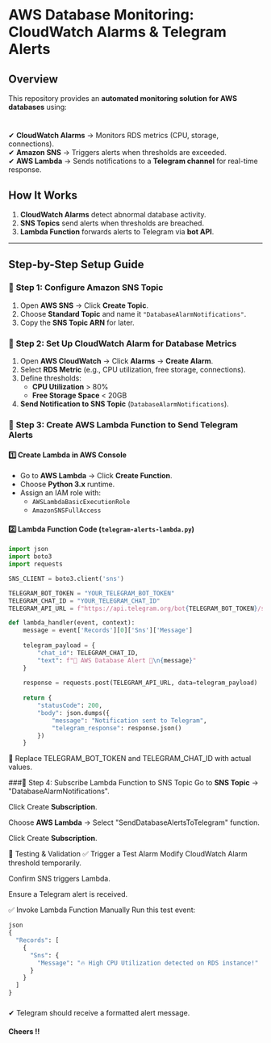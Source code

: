 # AWS Database Monitoring: CloudWatch Alarms & Telegram Alerts

## Overview
This repository provides an **automated monitoring solution for AWS databases** using:
#
✔ **CloudWatch Alarms** → Monitors RDS metrics (CPU, storage, connections).  
✔ **Amazon SNS** → Triggers alerts when thresholds are exceeded.  
✔ **AWS Lambda** → Sends notifications to a **Telegram channel** for real-time response.  

## How It Works
1. **CloudWatch Alarms** detect abnormal database activity.
2. **SNS Topics** send alerts when thresholds are breached.
3. **Lambda Function** forwards alerts to Telegram via **bot API**.

---

## **Step-by-Step Setup Guide**

### 🔹 **Step 1: Configure Amazon SNS Topic**
1. Open **AWS SNS** → Click **Create Topic**.
2. Choose **Standard Topic** and name it `"DatabaseAlarmNotifications"`.
3. Copy the **SNS Topic ARN** for later.

### 🔹 **Step 2: Set Up CloudWatch Alarm for Database Metrics**
1. Open **AWS CloudWatch** → Click **Alarms** → **Create Alarm**.
2. Select **RDS Metric** (e.g., CPU utilization, free storage, connections).
3. Define thresholds:
   - **CPU Utilization** > 80%
   - **Free Storage Space** < 20GB
4. **Send Notification to SNS Topic** (`DatabaseAlarmNotifications`).

### 🔹 **Step 3: Create AWS Lambda Function to Send Telegram Alerts**
#### 1️⃣ **Create Lambda in AWS Console**
- Go to **AWS Lambda** → Click **Create Function**.
- Choose **Python 3.x** runtime.
- Assign an IAM role with:
  - `AWSLambdaBasicExecutionRole`
  - `AmazonSNSFullAccess`

#### 2️⃣ **Lambda Function Code (`telegram-alerts-lambda.py`)**
```python
import json
import boto3
import requests

SNS_CLIENT = boto3.client('sns')

TELEGRAM_BOT_TOKEN = "YOUR_TELEGRAM_BOT_TOKEN"
TELEGRAM_CHAT_ID = "YOUR_TELEGRAM_CHAT_ID"
TELEGRAM_API_URL = f"https://api.telegram.org/bot{TELEGRAM_BOT_TOKEN}/sendMessage"

def lambda_handler(event, context):
    message = event['Records'][0]['Sns']['Message']
    
    telegram_payload = {
        "chat_id": TELEGRAM_CHAT_ID,
        "text": f"🚨 AWS Database Alert 🚨\n{message}"
    }
    
    response = requests.post(TELEGRAM_API_URL, data=telegram_payload)
    
    return {
        "statusCode": 200,
        "body": json.dumps({
            "message": "Notification sent to Telegram",
            "telegram_response": response.json()
        })
    }
```
📌 Replace TELEGRAM_BOT_TOKEN and TELEGRAM_CHAT_ID with actual values.

###🔹 Step 4: Subscribe Lambda Function to SNS Topic
Go to **SNS Topic** → "DatabaseAlarmNotifications".

Click Create **Subscription**.

Choose **AWS Lambda** → Select "SendDatabaseAlertsToTelegram" function.

Click Create **Subscription**.

🎯 Testing & Validation
✅ Trigger a Test Alarm
Modify CloudWatch Alarm threshold temporarily.

Confirm SNS triggers Lambda.

Ensure a Telegram alert is received.

✅ Invoke Lambda Function Manually
Run this test event:
```python
json
{
  "Records": [
    {
      "Sns": {
        "Message": "🔥 High CPU Utilization detected on RDS instance!"
      }
    }
  ]
}
```
###
✔ Telegram should receive a formatted alert message.

#### Cheers !!
